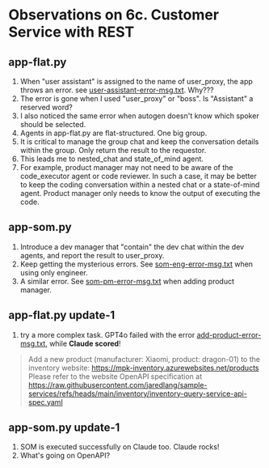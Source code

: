 # Observations on 6c. Customer Service with REST

## app-flat.py

1. When "user assistant" is assigned to the name of user_proxy, the app throws an error. see [user-assistant-error-msg.txt](./user-assistant-error-msg.txt). Why???
2. The error is gone when I used "user_proxy" or "boss". Is "Assistant" a reserved word?
3. I also noticed the same error when autogen doesn't know which spoker should be selected.
4. Agents in app-flat.py are flat-structured. One big group.
5. It is critical to manage the group chat and keep the conversation details within the group. Only return the result to the requestor.
6. This leads me to nested_chat and state_of_mind agent.
7. For example, product manager may not need to be aware of the code_executor agent or code reviewer. In such a case, it may be better to keep the coding conversation within a nested chat or a state-of-mind agent. Product manager only needs to know the output of executing the code.

## app-som.py

1. Introduce a dev manager that "contain" the dev chat within the dev agents, and report the result to user_proxy.
2. Keep getting the mysterious errors. See [som-eng-error-msg.txt](./som-eng-error-msg.txt) when using only engineer.
3. A similar error. See [som-pm-error-msg.txt](./som-pm-error-msg.txt) when adding product manager.

## app-flat.py update-1

1. try a more complex task. GPT4o failed with the error [add-product-error-msg.txt](./add-product-error-msg.txt), while **Claude scored**!

> Add a new product (manufacturer: Xiaomi, product: dragon-01) to the inventory website: https://mpk-inventory.azurewebsites.net/products
> Please refer to the website OpenAPI specification at https://raw.githubusercontent.com/jaredlang/sample-services/refs/heads/main/inventory/inventory-query-service-api-spec.yaml

## app-som.py update-1

1. SOM is executed successfully on Claude too. Claude rocks!
2. What's going on OpenAPI?
